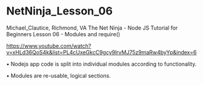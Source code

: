 # NetNinja_Lesson_06

Michael_Clautice, Richmond, VA
The Net Ninja - Node JS Tutorial for Beginners 
Lesson 06 - Modules and require()

https://www.youtube.com/watch?v=xHLd36QoS4k&list=PL4cUxeGkcC9gcy9lrvMJ75z9maRw4byYp&index=6

• Nodejs app code is split into individual modules according to functionality.

• Modules are re-usable, logical sections.
